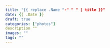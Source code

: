 ```yaml
---
title: "{{ replace .Name "-" " " | title }}"
date: {{ .Date }}
draft: true
categories: ["photos"]
description ""
images: ""
tags: ""
---
```


